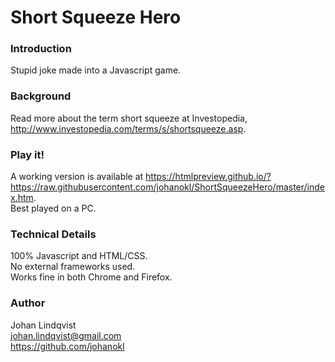 # Short Squeeze Hero

### Introduction
Stupid joke made into a Javascript game.

### Background
Read more about the term short squeeze at Investopedia, http://www.investopedia.com/terms/s/shortsqueeze.asp.

### Play it!
A working version is available at https://htmlpreview.github.io/?https://raw.githubusercontent.com/johanokl/ShortSqueezeHero/master/index.htm.  
Best played on a PC.

### Technical Details
100% Javascript and HTML/CSS.  
No external frameworks used.  
Works fine in both Chrome and Firefox.

### Author
Johan Lindqvist  
johan.lindqvist@gmail.com  
https://github.com/johanokl